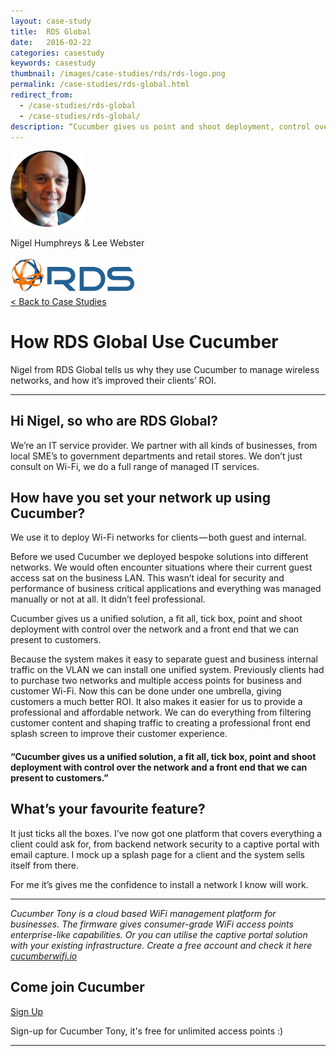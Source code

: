 ```yaml
---
layout: case-study
title:  RDS Global
date:   2016-02-22
categories: casestudy
keywords: casestudy
thumbnail: /images/case-studies/rds/rds-logo.png
permalink: /case-studies/rds-global.html
redirect_from:
  - /case-studies/rds-global
  - /case-studies/rds-global/
description: “Cucumber gives us point and shoot deployment, control over the network and a front end that we can present to customers. All in one solution.”
---
```


<div class="mdl-grid">
<div class="case-study-side mdl-cell mdl-cell--3-col mdl-cell--8-col-tablet mdl-cell--4-col-phone mdl-typography--text-center mdl-shadow--4dp">
<img class="cs-portrait text-center" src="/images/case-studies/rds/rds-lee.png" width="120px">
<p>Nigel Humphreys & Lee Webster</p>
<img src="/images/case-studies/rds/rds-logo.png" width="200px">
</div>

<div class="case-study-post mdl-cell mdl-cell--9-col mdl-shadow--4dp">
<a href="/community/showcase/">< Back to Case Studies</a>
<h1>How RDS Global Use Cucumber</h1>
<p>Nigel from RDS Global tells us why they use Cucumber to manage wireless networks, and how it’s improved their clients’ ROI.</p>

<hr>

<h2>Hi Nigel, so who are RDS Global?</h2>

<p>We’re an IT service provider. We partner with all kinds of businesses, from local SME’s to government departments and retail stores. We don’t just consult on Wi-Fi, we do a full range of managed IT services.</p>

<h2>How have you set your network up using Cucumber?</h2>

<p>We use it to deploy Wi-Fi networks for clients — both guest and internal.</p>

<p>Before we used Cucumber we deployed bespoke solutions into different networks. We would often encounter situations where their current guest access sat on the business LAN. This wasn’t ideal for security and performance of business critical applications and everything was managed manually or not at all. It didn’t feel professional.</p>

<p>Cucumber gives us a unified solution, a fit all, tick box, point and shoot deployment with control over the network and a front end that we can present to customers.</p>

<p>Because the system makes it easy to separate guest and business internal traffic on the VLAN we can install one unified system. Previously clients had to purchase two networks and multiple access points for business and customer Wi-Fi. Now this can be done under one umbrella, giving customers a much better ROI. It also makes it easier for us to provide a professional and affordable network. We can do everything from filtering customer content and shaping traffic to creating a professional front end splash screen to improve their customer experience.</p>

<div class="mdl-typography--text-center">
<h4>“Cucumber gives us a unified solution, a fit all, tick box, point and shoot deployment with control over the network and a front end that we can present to customers.”</h4>
</div>

<h2>What’s your favourite feature?</h2>

<p>It just ticks all the boxes. I’ve now got one platform that covers everything a client could ask for, from backend network security to a captive portal with email capture. I mock up a splash page for a client and the system sells itself from there.</p>

<p>For me it’s gives me the confidence to install a network I know will work.</p>

<hr>
<div class="mdl-typography--text-center">
<p><i>Cucumber Tony is a cloud based WiFi management platform for businesses. The firmware gives consumer-grade WiFi access points enterprise-like capabilities. Or you can utilise the captive portal solution with your existing infrastructure. Create a free account and check it here <a href="https://cucumberwifi.io">cucumberwifi.io</a></i></p>
<div class="mdl-typography--text-center">
<h2>Come join Cucumber</h2>
<a href="https://my.ctapp.io/#/create" class="button success dst">Sign Up</a><br>
<p>Sign-up for Cucumber Tony, it's free for unlimited access points :)</p>
</div>
<hr>
</div>
</div>
</div>
